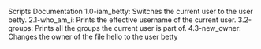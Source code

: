 Scripts Documentation
1.0-iam_betty: Switches the current user to the user betty.
2.1-who_am_i: Prints the effective username of the current user.
3.2-groups: Prints all the groups the current user is part of.
4.3-new_owner: Changes the owner of the file hello to the user betty
